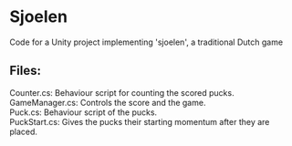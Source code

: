 # Sjoelen
Code for a Unity project implementing 'sjoelen', a traditional Dutch game

## Files:
Counter.cs: Behaviour script for counting the scored pucks.<br>
GameManager.cs: Controls the score and the game.<br>
Puck.cs: Behaviour script of the pucks.<br>
PuckStart.cs: Gives the pucks their starting momentum after they are placed.